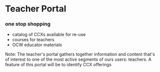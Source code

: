 <br />

# Teacher Portal
### one stop shopping

* catalog of CCXs available for re-use
* courses for teachers
* OCW educator materials

Note: The teacher's portal gathers together information and content that's of
interest to one of the most active segments of ours users: teachers. A feature 
of this portal will be to identify CCX offerings